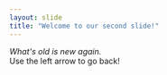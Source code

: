 ```yaml
---
layout: slide
title: "Welcome to our second slide!"
---
```

*What's old is new again.*<br>
Use the left arrow to go back!
